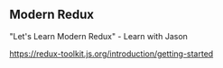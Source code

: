 ## Modern Redux

"Let's Learn Modern Redux" - Learn with Jason

https://redux-toolkit.js.org/introduction/getting-started